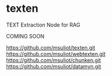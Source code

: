 # texten
TEXT Extraction Node for RAG

COMING SOON

https://github.com/msuliot/texten.git
https://github.com/msuliot/webtexten.git
https://github.com/msuliot/chunken.git
https://github.com/msuliot/datamyn.git

